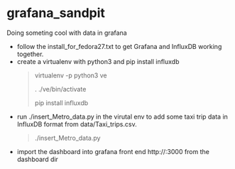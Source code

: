 # grafana_sandpit
Doing someting cool with data in grafana

* follow the install_for_fedora27.txt to get Grafana and InfluxDB working together.
* create a virtualenv with python3 and pip install influxdb
    > virtualenv -p python3 ve
    >
    > . ./ve/bin/activate
    >
    > pip install influxdb
* run ./insert_Metro_data.py in the virutal env to add some taxi trip data in InfluxDB format from data/Taxi_trips.csv. 
    > ./insert_Metro_data.py
* import the dashboard into grafana front end http://<yourserver>:3000 from the dashboard dir
